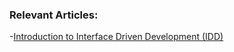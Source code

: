 ### Relevant Articles:
-[Introduction to Interface Driven Development (IDD)](https://www.baeldung.com/java-idd)
